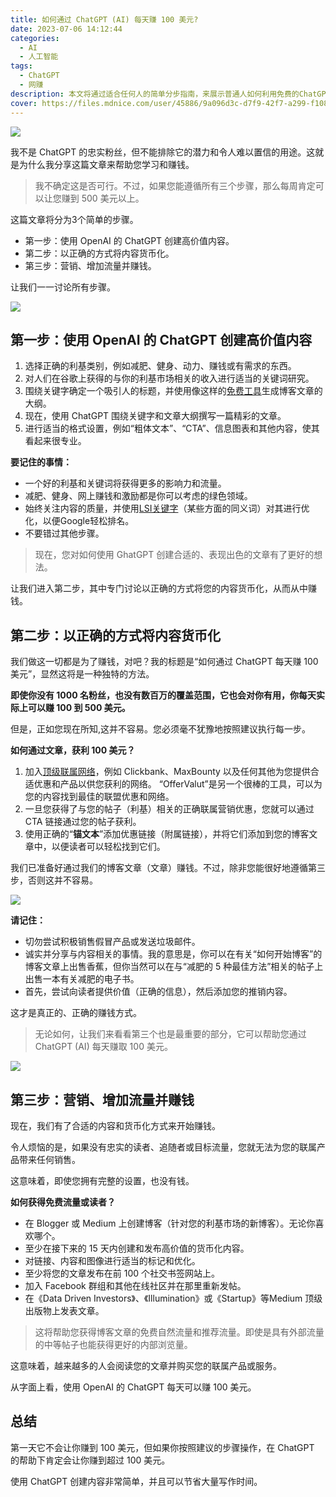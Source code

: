 ```yaml
---
title: 如何通过 ChatGPT (AI) 每天赚 100 美元?
date: 2023-07-06 14:12:44
categories:
  - AI
  - 人工智能
tags:
  - ChatGPT
  - 网赚
description: 本文将通过适合任何人的简单分步指南，来展示普通人如何利用免费的ChatGPT来赚取利润。
cover: https://files.mdnice.com/user/45886/9a096d3c-d7f9-42f7-a299-f10861397736.png
---
```


![](https://files.mdnice.com/user/45886/d1ed7bed-917c-4f66-bad8-5fbe8d9c5563.png)

我不是 ChatGPT 的忠实粉丝，但不能排除它的潜力和令人难以置信的用途。这就是为什么我分享这篇文章来帮助您学习和赚钱。

>  我不确定这是否可行。不过，如果您能遵循所有三个步骤，那么每周肯定可以让您赚到 500 美元以上。

这篇文章将分为3个简单的步骤。

- 第一步：使用 OpenAI 的 ChatGPT 创建高价值内容。
- 第二步：以正确的方式将内容货币化。
- 第三步：营销、增加流量并赚钱。

让我们一一讨论所有步骤。

![](https://files.mdnice.com/user/45886/e6a2b643-ab83-4404-b42e-1709ef70a6bf.png)

## 第一步：使用 OpenAI 的 ChatGPT 创建高价值内容

1. 选择正确的利基类别，例如减肥、健身、动力、赚钱或有需求的东西。
2. 对人们在谷歌上获得的与你的利基市场相关的收入进行适当的关键词研究。
3. 围绕关键字确定一个吸引人的标题，并使用像这样的[免费工具](https://surferseo.com/free-article-outline-generator/)生成博客文章的大纲。
4. 现在，使用 ChatGPT 围绕关键字和文章大纲撰写一篇精彩的文章。
5. 进行适当的格式设置，例如“粗体文本”、“CTA”、信息图表和其他内容，使其看起来很专业。

**要记住的事情：**

- 一个好的利基和关键词将获得更多的影响力和流量。
- 减肥、健身、网上赚钱和激励都是你可以考虑的绿色领域。
- 始终关注内容的质量，并使用[LSI关键字](https://ahrefs.com/blog/lsi-keywords/)（某些方面的同义词）对其进行优化，以便Google轻松排名。
- 不要错过其他步骤。

> 现在，您对如何使用 GhatGPT 创建合适的、表现出色的文章有了更好的想法。

让我们进入第二步，其中专门讨论以正确的方式将您的内容货币化，从而从中赚钱。

## 第二步：以正确的方式将内容货币化

我们做这一切都是为了赚钱，对吧？我的标题是“如何通过 ChatGPT 每天赚 100 美元”，显然这将是一种独特的方法。

**即使你没有 1000 名粉丝，也没有数百万的覆盖范围，它也会对你有用，你每天实际上可以赚 100 到 500 美元。**

但是，正如您现在所知,这并不容易。您必须毫不犹豫地按照建议执行每一步。

**如何通过文章，获利 100 美元？**

1. 加入[顶级联属网络](https://manipathak.com/blog/)，例如 Clickbank、MaxBounty 以及任何其他为您提供合适优惠和产品以供您获利的网络。 “OfferValut”是另一个很棒的工具，可以为您的内容找到最佳的联盟优惠和网络。
2. 一旦您获得了与您的帖子（利基）相关的正确联属营销优惠，您就可以通过 CTA 链接通过您的帖子获利。
3. 使用正确的“**锚文本**”添加优惠链接（附属链接），并将它们添加到您的博客文章中，以便读者可以轻松找到它们。

我们已准备好通过我们的博客文章（文章）赚钱。不过，除非您能很好地遵循第三步，否则这并不容易。

![](https://files.mdnice.com/user/45886/e3106575-ad49-43b3-9dc5-beb7aae95084.png)

**请记住：**

- 切勿尝试积极销售假冒产品或发送垃圾邮件。
- 诚实并分享与内容相关的事情。我的意思是，你可以在有关“如何开始博客”的博客文章上出售香蕉，但你当然可以在与“减肥的 5 种最佳方法”相关的帖子上出售一本有关减肥的电子书。
- 首先，尝试向读者提供价值（正确的信息），然后添加您的推销内容。

这才是真正的、正确的赚钱方式。

> 无论如何，让我们来看看第三个也是最重要的部分，它可以帮助您通过 ChatGPT (AI) 每天赚取 100 美元。

![](https://files.mdnice.com/user/45886/21202150-5ee4-4185-8c4a-b4c60a709705.png)

## 第三步：营销、增加流量并赚钱

现在，我们有了合适的内容和货币化方式来开始赚钱。

令人烦恼的是，如果没有忠实的读者、追随者或目标流量，您就无法为您的联属产品带来任何销售。

这意味着，即使您拥有完整的设置，也没有钱。

**如何获得免费流量或读者？**

- 在 Blogger 或 Medium 上创建博客（针对您的利基市场的新博客）。无论你喜欢哪个。
- 至少在接下来的 15 天内创建和发布高价值的货币化内容。
- 对链接、内容和图像进行适当的标记和优化。
- 至少将您的文章发布在前 100 个社交书签网站上。
- 加入 Facebook 群组和其他在线社区并在那里重新发帖。
- 在《Data Driven Investors》、《Illumination》或《Startup》等Medium 顶级出版物上发表文章。

> 这将帮助您获得博客文章的免费自然流量和推荐流量。即使是具有外部流量的中等帖子也能获得更好的内部浏览量。

这意味着，越来越多的人会阅读您的文章并购买您的联属产品或服务。

从字面上看，使用 OpenAI 的 ChatGPT 每天可以赚 100 美元。

## 总结

第一天它不会让你赚到 100 美元，但如果你按照建议的步骤操作，在 ChatGPT 的帮助下肯定会让你赚到超过 100 美元。

使用 ChatGPT 创建内容非常简单，并且可以节省大量写作时间。

